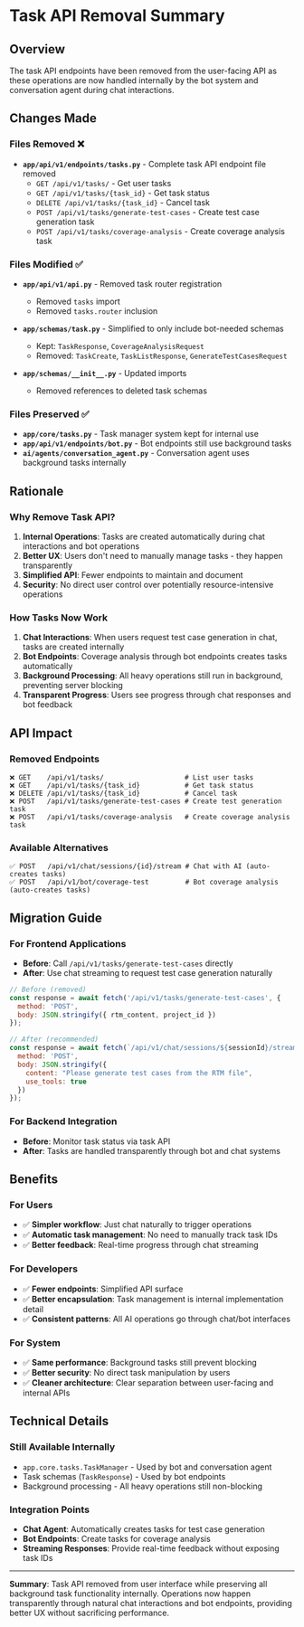 # Task API Removal Summary

## Overview

The task API endpoints have been removed from the user-facing API as these operations are now handled internally by the bot system and conversation agent during chat interactions.

## Changes Made

### Files Removed ❌
- **`app/api/v1/endpoints/tasks.py`** - Complete task API endpoint file removed
  - `GET /api/v1/tasks/` - Get user tasks
  - `GET /api/v1/tasks/{task_id}` - Get task status  
  - `DELETE /api/v1/tasks/{task_id}` - Cancel task
  - `POST /api/v1/tasks/generate-test-cases` - Create test case generation task
  - `POST /api/v1/tasks/coverage-analysis` - Create coverage analysis task

### Files Modified ✅
- **`app/api/v1/api.py`** - Removed task router registration
  - Removed `tasks` import
  - Removed `tasks.router` inclusion

- **`app/schemas/task.py`** - Simplified to only include bot-needed schemas
  - Kept: `TaskResponse`, `CoverageAnalysisRequest`  
  - Removed: `TaskCreate`, `TaskListResponse`, `GenerateTestCasesRequest`

- **`app/schemas/__init__.py`** - Updated imports
  - Removed references to deleted task schemas

### Files Preserved ✅
- **`app/core/tasks.py`** - Task manager system kept for internal use
- **`app/api/v1/endpoints/bot.py`** - Bot endpoints still use background tasks
- **`ai/agents/conversation_agent.py`** - Conversation agent uses background tasks internally

## Rationale

### Why Remove Task API?
1. **Internal Operations**: Tasks are created automatically during chat interactions and bot operations
2. **Better UX**: Users don't need to manually manage tasks - they happen transparently
3. **Simplified API**: Fewer endpoints to maintain and document
4. **Security**: No direct user control over potentially resource-intensive operations

### How Tasks Now Work
1. **Chat Interactions**: When users request test case generation in chat, tasks are created internally
2. **Bot Endpoints**: Coverage analysis through bot endpoints creates tasks automatically  
3. **Background Processing**: All heavy operations still run in background, preventing server blocking
4. **Transparent Progress**: Users see progress through chat responses and bot feedback

## API Impact

### Removed Endpoints
```
❌ GET    /api/v1/tasks/                    # List user tasks
❌ GET    /api/v1/tasks/{task_id}           # Get task status
❌ DELETE /api/v1/tasks/{task_id}           # Cancel task  
❌ POST   /api/v1/tasks/generate-test-cases # Create test generation task
❌ POST   /api/v1/tasks/coverage-analysis   # Create coverage analysis task
```

### Available Alternatives
```
✅ POST   /api/v1/chat/sessions/{id}/stream # Chat with AI (auto-creates tasks)
✅ POST   /api/v1/bot/coverage-test         # Bot coverage analysis (auto-creates tasks)
```

## Migration Guide

### For Frontend Applications
- **Before**: Call `/api/v1/tasks/generate-test-cases` directly
- **After**: Use chat streaming to request test case generation naturally

```javascript
// Before (removed)
const response = await fetch('/api/v1/tasks/generate-test-cases', {
  method: 'POST',
  body: JSON.stringify({ rtm_content, project_id })
});

// After (recommended)  
const response = await fetch(`/api/v1/chat/sessions/${sessionId}/stream`, {
  method: 'POST',
  body: JSON.stringify({ 
    content: "Please generate test cases from the RTM file",
    use_tools: true 
  })
});
```

### For Backend Integration
- **Before**: Monitor task status via task API
- **After**: Tasks are handled transparently through bot and chat systems

## Benefits

### For Users
- ✅ **Simpler workflow**: Just chat naturally to trigger operations
- ✅ **Automatic task management**: No need to manually track task IDs
- ✅ **Better feedback**: Real-time progress through chat streaming

### For Developers  
- ✅ **Fewer endpoints**: Simplified API surface
- ✅ **Better encapsulation**: Task management is internal implementation detail
- ✅ **Consistent patterns**: All AI operations go through chat/bot interfaces

### For System
- ✅ **Same performance**: Background tasks still prevent blocking
- ✅ **Better security**: No direct task manipulation by users
- ✅ **Cleaner architecture**: Clear separation between user-facing and internal APIs

## Technical Details

### Still Available Internally
- `app.core.tasks.TaskManager` - Used by bot and conversation agent
- Task schemas (`TaskResponse`) - Used by bot endpoints
- Background processing - All heavy operations still non-blocking

### Integration Points
- **Chat Agent**: Automatically creates tasks for test case generation
- **Bot Endpoints**: Create tasks for coverage analysis
- **Streaming Responses**: Provide real-time feedback without exposing task IDs

---

**Summary**: Task API removed from user interface while preserving all background task functionality internally. Operations now happen transparently through natural chat interactions and bot endpoints, providing better UX without sacrificing performance.
